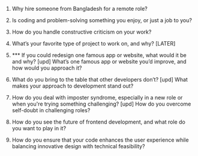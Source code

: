 1. Why hire someone from Bangladesh for a remote role?


2. Is coding and problem-solving something you enjoy, or just a job to you?


3. How do you handle constructive criticism on your work?


4. What’s your favorite type of project to work on, and why?
[LATER]


5. *** If you could redesign one famous app or website, what would it be and why?
[upd] What’s one famous app or website you’d improve, and how would you approach it?


6. What do you bring to the table that other developers don’t?
[upd] What makes your approach to development stand out?


7. How do you deal with imposter syndrome, especially in a new role or when you're trying something challenging?
[upd] How do you overcome self-doubt in challenging roles?


8. How do you see the future of frontend development, and what role do you want to play in it?


9. How do you ensure that your code enhances the user experience while balancing innovative design with technical feasibility?



